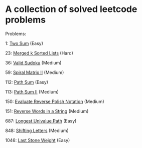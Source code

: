 # A collection of solved leetcode problems

Problems:

1: [Two Sum](https://leetcode.com/problems/two-sum) (Easy)

23: [Merged k Sorted Lists](https://leetcode.com/problems/merge-k-sorted-lists/) (Hard)

36: [Valid Sudoku](https://leetcode.com/problems/valid-sudoku/) (Medium)

59: [Spiral Matrix II](https://leetcode.com/problems/spiral-matrix-ii/) (Medium)

112: [Path Sum](https://leetcode.com/problems/path-sum) (Easy)

113: [Path Sum II](https://leetcode.com/problems/path-sum-ii) (Medium)

150: [Evaluate Reverse Polish Notation](https://leetcode.com/problems/evaluate-reverse-polish-notation) (Medium)

151: [Reverse Words in a String](https://leetcode.com/problems/reverse-words-in-a-string/) (Medium)

687: [Longest Univalue Path](https://leetcode.com/problems/longest-univalue-path/) (Easy)

848: [Shifting Letters](https://leetcode.com/problems/shifting-letters/) (Medium)

1046: [Last Stone Weight](https://leetcode.com/problems/last-stone-weight/) (Easy)